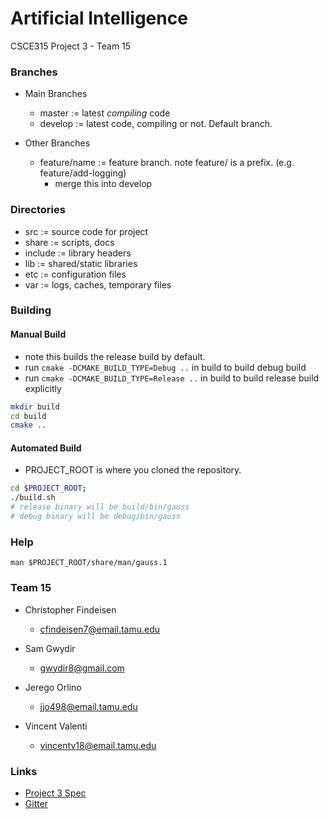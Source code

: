 # Artificial Intelligence
CSCE315 Project 3 - Team 15

### Branches

* Main Branches
  - master := latest *compiling* code
  - develop := latest code, compiling or not. Default branch.

* Other Branches
  - feature/name := feature branch. note feature/ is a prefix. (e.g. feature/add-logging)
    - merge this into develop

### Directories

- src := source code for project
- share := scripts, docs
- include := library headers
- lib := shared/static libraries
- etc := configuration files
- var := logs, caches, temporary files

### Building
#### Manual Build
- note this builds the release build by default.
- run `cmake -DCMAKE_BUILD_TYPE=Debug ..` in build to build debug build
- run `cmake -DCMAKE_BUILD_TYPE=Release ..` in build to build release build explicitly
```bash
mkdir build
cd build
cmake ..
```
#### Automated Build
- PROJECT_ROOT is where you cloned the repository.
```bash
cd $PROJECT_ROOT;
./build.sh
# release binary will be build/bin/gauss
# debug binary will be debug/bin/gauss
```

### Help
```
man $PROJECT_ROOT/share/man/gauss.1
```

### Team 15
* Christopher Findeisen
  - cfindeisen7@email.tamu.edu

* Sam Gwydir
  - gwydir8@gmail.com

* Jerego Orlino
  - jjo498@email.tamu.edu

* Vincent Valenti
  - vincentv18@email.tamu.edu

### Links

  - [Project 3 Spec](http://faculty.cse.tamu.edu/ritchey/courses/csce315/spring15/homework/project3.pdf)
  - [Gitter](https://gitter.im/Gwydir8/CSCE315-Project3-Mirror?utm_source=badge&utm_medium=badge&utm_campaign=pr-badge&content=body_link)
